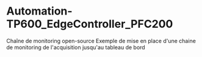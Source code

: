 # Automation-TP600_EdgeController_PFC200
Chaîne de monitoring open-source
Exemple de mise en place d'une chaine de monitoring de l'acquisition jusqu'au tableau de bord
